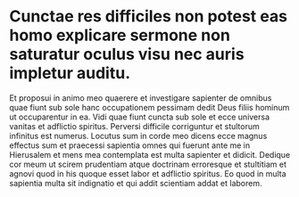 # Cunctae res difficiles non potest eas homo explicare sermone non saturatur oculus visu nec auris impletur auditu.

Et proposui in animo meo quaerere et investigare sapienter de omnibus quae fiunt sub sole hanc occupationem pessimam dedit Deus filiis hominum ut occuparentur in ea. Vidi quae fiunt cuncta sub sole et ecce universa vanitas et adflictio spiritus. Perversi difficile corriguntur et stultorum infinitus est numerus. Locutus sum in corde meo dicens ecce magnus effectus sum et praecessi sapientia omnes qui fuerunt ante me in Hierusalem et mens mea contemplata est multa sapienter et didicit. Dedique cor meum ut scirem prudentiam atque doctrinam erroresque et stultitiam et agnovi quod in his quoque esset labor et adflictio spiritus. Eo quod in multa sapientia multa sit indignatio et qui addit scientiam addat et laborem.